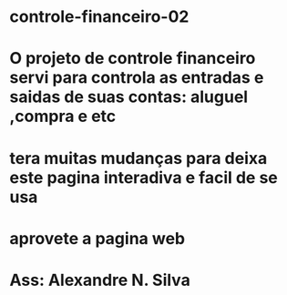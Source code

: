 # controle-financeiro-02

# O projeto de controle financeiro servi para controla as entradas e saidas de suas contas: aluguel ,compra e etc
# tera muitas mudanças para deixa este pagina interadiva e facil de se usa 
# aprovete a pagina web
# Ass: Alexandre N. Silva  
 

